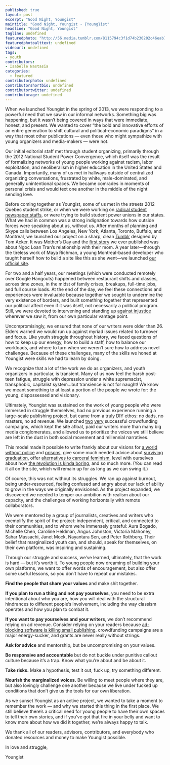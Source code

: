 ```yaml
---
published: true
layout: post
excerpt: "Good Night, Youngist"
maintitle: "Good Night, Youngist - {Young}ist"
headline: "Good Night, Youngist"
tagline: undefined
featuredphoto: "http://56.media.tumblr.com/8115794c3f1d74b230202c46eab71e25/tumblr_n34jogKmP51sp5io1o1_1280.png"
featuredphotoalttext: undefined
videourl: undefined
tags: 
- youth
contributors:
- Isabelle Nastasia
categories: 
  - featured
contributorphoto: undefined
contributorshortbio: undefined
contributortwitter: undefined
contributorage: undefined
---
```


When we launched Youngist in the spring of 2013, we were responding to a powerful need that we saw in our informal networks. Something big was happening, but it wasn’t being covered in ways that were immediate, honest, and present. We wanted to cover “the bold and innovative efforts of an entire generation to shift cultural and political-economic paradigms” in a way that most other publications — even those who might sympathize with young organizers and media-makers — were not.

Our initial editorial staff met through student organizing, primarily through the 2012 National Student Power Convergence, which itself was the result of formalizing networks of young people working against racism, labor exploitation, and neoliberalism in higher education in the United States and Canada. Importantly, many of us met in hallways outside of centralized organizing conversations, frustrated by white, male-dominated, and generally unintentional spaces. We became comrades in moments of personal crisis and would text one another in the middle of the night sending love. 

Before coming together as Youngist, some of us met in the streets 2012 Quebec student strike, or when we were working on [radical student](http://www.mcgilldaily.com/) [newspaper staffs](http://thestrand.ca/), or were trying to build student power unions in our states. What we had in common was a strong indignation towards how outside forces were speaking about us, without us. After months of planning and Skype calls between Los Angeles, New York, Atlanta, Toronto, Buffalo, and Montreal, we launched our project on a sharp, clean [Tumblr](http://youngist.tumblr.com/) designed by Tom Acker. It was Mother’s Day and the [first story](http://youngist.org/my-movement-mom/#.VtzX9ClAc5t) we ever published was about Ngoc Loan Tran’s relationship with their mom. A year later—through the tireless work of Maya Richman, a young Montreal-based developer who taught herself how to build a site like this as she went—we launched [our official site](http://youngist.org/).

For two and a half years, our meetings (which were conducted remotely over Google Hangouts) happened between restaurant shifts and classes, across time zones, in the midst of family crises, breakups, full-time jobs, and full course loads. At the end of the day, we feel these connections and experiences were invaluable because together we sought to undermine the very existence of borders, and built something together that represented our political affect even if it was itself, not necessarily a political program. Still, we were devoted to intervening and standing up [against injustice](http://youngist.org/in-white-times/#.VtzYDClAc5t) wherever we saw it, from our own particular vantage point.  

Uncompromisingly, we ensured that none of our writers were older than 26. Elders warned we would run up against myriad issues related to turnover and focus. Like youth struggle throughout history, we faced questions of how to keep up our energy, how to build a staff, how to balance our workloads, and where to turn when we weren’t sure how to address novel challenges. Because of these challenges, many of the skills we honed at Youngist were skills we had to learn by doing.

We recognize that a lot of the work we do as organizers, and youth organizers in particular, is transient. Many of us now feel the harsh post-teen fatigue, struggle with depression under a white supremacist, transphobic, capitalist system…but transience is not for naught! We know we meant something to at least a portion of the people we wrote for: the young, dispossessed and visionary.  

Ultimately, Youngist was sustained on the work of young people who were immersed in struggle themselves, had no previous experience running a large-scale publishing project, but came from a truly DIY ethos: no dads, no masters, no ad revenue. We launched [two](https://www.indiegogo.com/projects/youngist-young-people-powered-media) [very](https://youngist.crowdhoster.com/help-our-new-year-s-wish-come-true) successful crowdfunding campaigns, which kept the site afloat, paid our writers more than many big media conglomerates, and allowed us to prioritize the voices we still believe are left in the dust in both social movement and millennial narratives. 

This model made it possible to write frankly about our visions for [a world without police](http://youngist.org/leaving-cops-behind-in-2015/#.VtzYLilAc5s) and [prisons](http://www.youngist.org/cece-mcdonald-dreams-beyond/#.VtzYOylAc5t), give some much needed advice about [surviving graduation](http://www.youngist.org/4-Thing-I-Wish-I-Knew-Before-Graduation/#.VtzYRilAc5t), offer [alternatives to carceral feminism](http://www.youngist.org/why-I-didnt-report/#.VtnoFscw3zI), level with ourselves about how [the revolution is kinda boring](http://www.youngist.org/the-revolution-should-not-be-boring/#.VtzYXilAc5t), and so much more. (You can read it all on the site, which will remain up for as long as we can swing it.)

Of course, this was not without its struggles. We ran up against burnout, being under-resourced, feeling confused and angry about our lack of ability to grow in the ways we originally envisioned. As the project expanded, we discovered we needed to temper our ambition with realism about our capacity, and the challenges of working horizontally with remote collaborators.

We were mentored by a group of journalists, creatives and writers who exemplify the spirit of the project: independent, critical, and connected to their communities, and to whom we’re immensely grateful: Aura Bogado, Michelle Chen, Caroline Heldman, Angus Johnston, Victoria Mahoney, Sahar Massachi, Janet Mock, Nayantara Sen, and Peter Rothberg. Their belief that marginalized youth can, and should, speak for themselves, on their own platform, was inspiring and sustaining.

Through our struggle and success, we’ve learned, ultimately, that the work is hard — but it’s worth it. To young people now dreaming of building your own platforms, we want to offer words of encouragement, but also offer some useful lessons, so you don’t have to repeat our mistakes.

**Find the people that share your values** and make shit together. 

**If you plan to run a thing and not pay yourselves**, you need to be extra intentional about who you are, how you will deal with the structural hindrances to different people’s involvement, including the way classism operates and how you plan to combat it. 

**If you want to pay yourselves and your writers**, we don’t recommend relying on ad revenue. Consider relying on your readers because [ad-blocking software is killing small publishing](https://medium.com/@abolishme/the-advertisement-industrial-complex-8baef189b826#.h8t6tdiyj), crowdfunding campaigns are a major energy-sucker, and grants are never really without strings.

**Ask for advice** and mentorship, but be uncompromising on your values.

**Be responsive and accountable** but do not buckle under punitive callout culture because it’s a trap. Know what you’re about and be about it.

**Take risks.** Make a hypothesis, test it out, fuck up, try something different.

**Nourish the marginalized voices.** Be willing to meet people where they are, but also lovingly challenge one another because we live under fucked up conditions that don’t give us the tools for our own liberation. 

As we sunset Youngist as an active project, we wanted to take a moment to remember the work — and why we started this thing in the first place. We still believe there’s a critical need for young people to have their own spaces to tell their own stories, and if you’ve got that fire in your belly and want to know more about how we did it together, we’re always happy to talk.

We thank all of our readers, advisors, contributors, and everybody who donated resources and money to make Youngist possible.

In love and struggle,

Youngist 
